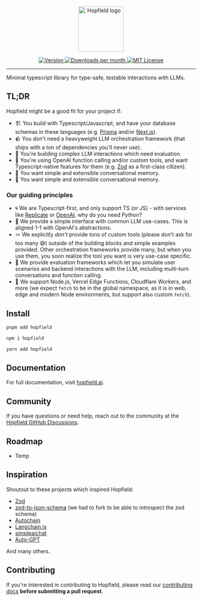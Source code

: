<br/>

<p align="center">
  <a href="https://hopfield.ai">
    <picture>
      <source media="(prefers-color-scheme: dark)" srcset="https://raw.githubusercontent.com/propology/hopfield/main/.github/logo-dark.svg">
      <img alt="Hopfield logo" src="https://raw.githubusercontent.com/propology/hopfield/main/.github/logo-light.svg" width="auto" height="120">
    </picture>
  </a>
</p>

<div align="center">
  <a href="https://www.npmjs.com/package/hopfield">
    <picture>
      <source media="(prefers-color-scheme: dark)" srcset="https://img.shields.io/npm/v/hopfield?colorA=21262d&colorB=21262d&style=flat">
      <img src="https://img.shields.io/npm/v/hopfield?colorA=f6f8fa&colorB=f6f8fa&style=flat" alt="Version">
    </picture>
  </a>
  <a href="https://www.npmjs.com/package/hopfield">
    <picture>
      <source media="(prefers-color-scheme: dark)" srcset="https://img.shields.io/npm/dm/hopfield?colorA=21262d&colorB=21262d&style=flat">
      <img src="https://img.shields.io/npm/dm/hopfield?colorA=f6f8fa&colorB=f6f8fa&style=flat" alt="Downloads per month">
    </picture>
  </a>
  <a href="https://github.com/propology/hopfield/blob/main/LICENSE">
    <picture>
      <source media="(prefers-color-scheme: dark)" srcset="https://img.shields.io/npm/l/hopfield?colorA=21262d&colorB=21262d&style=flat">
      <img src="https://img.shields.io/npm/l/hopfield?colorA=f6f8fa&colorB=f6f8fa&style=flat" alt="MIT License">
    </picture>
  </a>
</div>

---

Minimal typescript library for type-safe, testable interactions with LLMs.

<!-- ```ts
import type { AbiParametersToPrimitiveTypes, ExtractAbiFunctions, ExtractAbiFunctionNames } from 'hopfield'
import { erc20Abi } from 'hopfield/test'

type FunctionNames = ExtractAbiFunctionNames<typeof erc20Abi, 'view'>
//   ^? type FunctionNames = "symbol" | "name" | "allowance" | "balanceOf" | "decimals" | "totalSupply"

type TransferInputTypes = AbiParametersToPrimitiveTypes<
  // ^? type TransferInputTypes = readonly [`0x${string}`, bigint]
  ExtractAbiFunction<typeof erc20Abi, 'transfer'>['inputs']
>
``` -->

## TL;DR

Hopfield might be a good fit for your project if:

- 🏗️ You build with Typescript/Javascript, and have your database schemas in these languages (e.g. [Prisma](https://www.prisma.io/) and/or [Next.js](https://nextjs.org/)).
- 🪨 You don't need a heavyweight LLM orchestration framework (that ships with a ton of dependencies you'll never use).
- 💬 You're building complex LLM interactions which need evaluation.
- 🤙 You're using OpenAI function calling and/or custom tools, and want Typescript-native features for them (e.g. [Zod](https://github.com/colinhacks/zod) as a first-class citizen).
- 📝 You want simple and extensible conversational memory.
- 📝 You want simple and extensible conversational memory.

### Our guiding principles

- 🌀 We are Typescript-first, and only support TS (or JS) - with services like [Replicate](https://replicate.com/) or [OpenAI](https://platform.openai.com/docs/introduction), why do you need Python?
- 🤏 We provide a simple interface with common LLM use-cases. This is aligned 1-1 with OpenAI's abstractions.
- 🪢 We explicitly _don't_ provide tons of custom tools (please don't ask for too many 😅) outside of the building blocks and simple examples provided. Other orchestration frameworks provide many, but when you use them, you soon realize the tool you want is very use-case specific.
- 🧪 We provide evaluation frameworks which let you simulate user scenarios and backend interactions with the LLM, including multi-turn conversations and function calling.
- 🐶 We support Node.js, Vercel Edge Functions, Cloudflare Workers, and more (we expect `fetch` to be in the global namespace, as it is in web, edge and modern Node environments, but support also custom `fetch`).

## Install

```bash
pnpm add hopfield
```

```bash
npm i hopfield
```

```bash
yarn add hopfield
```

## Documentation

For full documentation, visit [hopfield.ai](https://hopfield.ai).

## Community

If you have questions or need help, reach out to the community at the [Hopfield GitHub Discussions](https://github.com/propology/hopfield/discussions).

## Roadmap

- Temp

<!-- PaLM Chat (Bard) and Anthropic Claude support
More fun/feature-filled CLI chat app based on Textual
Simple example of using simpleaichat in a webapp
Simple of example of using simpleaichat in a stateless manner (e.g. AWS Lambda functions) -->

## Inspiration

Shoutout to these projects which inspired Hopfield:

- [Zod](https://github.com/colinhacks/zod)
- [zod-to-json-schema](https://github.com/StefanTerdell/zod-to-json-schema) (we had to fork to be able to introspect the zod schema)
- [Autochain](https://github.com/Forethought-Technologies/AutoChain)
- [Langchain.js](https://github.com/hwchase17/langchainjs)
- [simpleaichat](https://github.com/minimaxir/simpleaichat)
- [Auto-GPT](https://github.com/Significant-Gravitas/Auto-GPT)

And many others.

## Contributing

If you're interested in contributing to Hopfield, please read our [contributing docs](https://github.com/propology/hopfield/blob/main/.github/CONTRIBUTING.md) **before submitting a pull request**.
